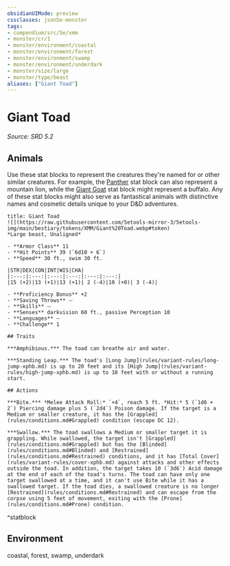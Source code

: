 ```yaml
---
obsidianUIMode: preview
cssclasses: json5e-monster
tags:
- compendium/src/5e/xmm
- monster/cr/1
- monster/environment/coastal
- monster/environment/forest
- monster/environment/swamp
- monster/environment/underdark
- monster/size/large
- monster/type/beast
aliases: ["Giant Toad"]
---
```

# Giant Toad
*Source: SRD 5.2*  

## Animals

Use these stat blocks to represent the creatures they're named for or other similar creatures. For example, the [Panther](compendium/bestiary/beast/panther-xmm.md) stat block can also represent a mountain lion, while the [Giant Goat](compendium/bestiary/beast/giant-goat-xmm.md) stat block might represent a buffalo. Any of these stat blocks might also serve as fantastical animals with distinctive names and cosmetic details unique to your D&D adventures.

```ad-statblock
title: Giant Toad
![](https://raw.githubusercontent.com/5etools-mirror-3/5etools-img/main/bestiary/tokens/XMM/Giant%20Toad.webp#token)
*Large beast, Unaligned*

- **Armor Class** 11
- **Hit Points** 39 (`6d10 + 6`)
- **Speed** 30 ft., swim 30 ft.

|STR|DEX|CON|INT|WIS|CHA|
|:---:|:---:|:---:|:---:|:---:|:---:|
|15 (+2)|13 (+1)|13 (+1)| 2 (-4)|10 (+0)| 3 (-4)|

- **Proficiency Bonus** +2
- **Saving Throws** ⏤
- **Skills** ⏤
- **Senses** darkvision 60 ft., passive Perception 10
- **Languages** —
- **Challenge** 1

## Traits

***Amphibious.*** The toad can breathe air and water.

***Standing Leap.*** The toad's [Long Jump](rules/variant-rules/long-jump-xphb.md) is up to 20 feet and its [High Jump](rules/variant-rules/high-jump-xphb.md) is up to 10 feet with or without a running start.

## Actions

***Bite.*** *Melee Attack Roll:* `+4`, reach 5 ft. *Hit:* 5 (`1d6 + 2`) Piercing damage plus 5 (`2d4`) Poison damage. If the target is a Medium or smaller creature, it has the [Grappled](rules/conditions.md#Grappled) condition (escape DC 12).

***Swallow.*** The toad swallows a Medium or smaller target it is grappling. While swallowed, the target isn't [Grappled](rules/conditions.md#Grappled) but has the [Blinded](rules/conditions.md#Blinded) and [Restrained](rules/conditions.md#Restrained) conditions, and it has [Total Cover](rules/variant-rules/cover-xphb.md) against attacks and other effects outside the toad. In addition, the target takes 10 (`3d6`) Acid damage at the end of each of the toad's turns. The toad can have only one target swallowed at a time, and it can't use Bite while it has a swallowed target. If the toad dies, a swallowed creature is no longer [Restrained](rules/conditions.md#Restrained) and can escape from the corpse using 5 feet of movement, exiting with the [Prone](rules/conditions.md#Prone) condition.
```
^statblock

## Environment

coastal, forest, swamp, underdark